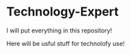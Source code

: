 # Technology-Expert
I will put everything in this repository!

Here will be usful stuff for technolofy use!
